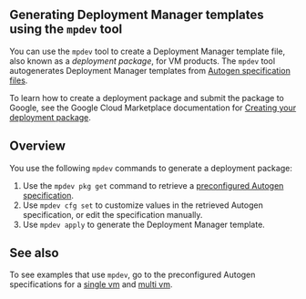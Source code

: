 ## Generating Deployment Manager templates using the `mpdev` tool

You can use the `mpdev` tool to create a Deployment Manager template file, also known as a _deployment package_, for VM
products. The `mpdev` tool autogenerates Deployment Manager templates from [Autogen specification files](./autogen-reference.md).

To learn how to create a deployment package and submit the package to Google, see the Google Cloud Marketplace documentation for [Creating your deployment package](https://cloud.google.com/marketplace/docs/partners/vm/create-deployment-package).

## Overview

You use the following `mpdev` commands to generate a deployment package:

1. Use the `mpdev pkg get` command to retrieve a [preconfigured Autogen
specification](../examples/deployment-manager/autogen).
1. Use `mpdev cfg set` to customize values in the retrieved Autogen
specification, or edit the specification manually.
3. Use `mpdev apply` to generate the Deployment Manager template.

## See also 

To see examples that use `mpdev`, go to the preconfigured Autogen specifications for a [single vm](../examples/deployment-manager/autogen/singlevm/README.md) and [multi vm](../examples/deployment-manager/autogen/multivm/README.md).

